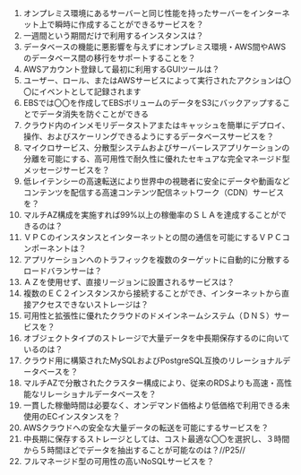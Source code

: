 1. オンプレミス環境にあるサーバーと同じ性能を持ったサーバーをインターネット上で瞬時に作成することができるサービスを？
2. 一週間という期間だけで利用するインスタンスは？
3. データベースの機能に悪影響を与えずにオンプレミス環境・AWS間やAWSのデータベース間の移行をサポートすることを？
4. AWSアカウント登録して最初に利用するGUIツールは？
5. ユーザー、ロール、またはAWSサービスによって実行されたアクションは〇〇にイベントとして記録されます
6. EBSでは〇〇を作成してEBSボリュームのデータをS3にバックアップすることでデータ消失を防ぐことができる
7. クラウド内のインメモリデータストアまたはキャッシュを簡単にデプロイ、操作、およびスケーリングできるようにするデータベースサービスを？
8. マイクロサービス、分散型システムおよびサーバーレスアプリケーションの分離を可能にする、高可用性で耐久性に優れたセキュアな完全マネージド型メッセージサービスを？
9. 低レイテンシーの高速転送により世界中の視聴者に安全にデータや動画などコンテンツを配信する高速コンテンツ配信ネットワーク（CDN）サービスを？
10. マルチAZ構成を実施すれば99%以上の稼働率のＳＬＡを達成することができるのは？
11. ＶＰＣのインスタンスとインターネットとの間の通信を可能にするＶＰＣコンポーネントは？
12. アプリケーションへのトラフィックを複数のターゲットに自動的に分散するロードバランサーは？
13. ＡＺを使用せず、直接リージョンに設置されるサービスは？
14. 複数のＥＣ２インスタンスから接続することができ、インターネットから直接アクセスできないストレージは？
15. 可用性と拡張性に優れたクラウドのドメインネームシステム（ＤＮＳ）サービスを？
16. オブジェクトタイプのストレージで大量データを中長期保存するのに向いているのは？
17. クラウド用に構築されたMySQLおよびPostgreSQL互換のリレーショナルデータベースを？
18. マルチAZで分散されたクラスター構成により、従来のRDSよりも高速・高性能なリレーショナルデータベースを？
19. 一貫した稼働時間は必要なく、オンデマンド価格より低価格で利用できる未使用のECインスタンスを？
20. AWSクラウドへの安全な大量データの転送を可能にするサービスを？
21. 中長期に保存するストレージとしては、コスト最適な〇〇を選択し、３時間から５時間ほどでデータを抽出することが可能なのは？//P25//
22. フルマネージド型の可用性の高いNoSQLサービスを？
